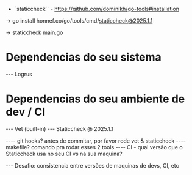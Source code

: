 - `staticcheck`` - https://github.com/dominikh/go-tools#installation

-> go install honnef.co/go/tools/cmd/staticcheck@2025.1.1

-> staticcheck main.go


# Dependencias do seu sistema

--- Logrus

# Dependencias do seu ambiente de dev / CI

--- Vet (built-in)
--- Staticcheck @ 2025.1.1

---- git hooks? antes de commitar, por favor rode vet & staticcheck
---- makefile? comando pra rodar esses 2 tools
---- CI - qual versão que o Staticcheck usa no seu CI vs na sua maquina?

--- Desafio: consistencia entre versões de maquinas de devs, CI, etc